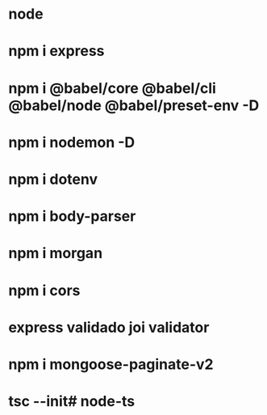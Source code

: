 # node
# npm i express
# npm i @babel/core @babel/cli @babel/node @babel/preset-env -D
# npm i nodemon -D
# npm i dotenv 
# npm i body-parser
# npm i  morgan
# npm i  cors
# express validado joi validator
# npm i mongoose-paginate-v2
# tsc --init# node-ts
